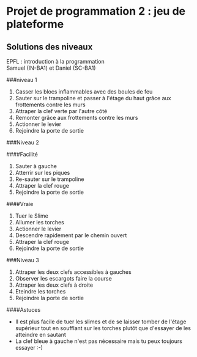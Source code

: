 Projet de programmation 2 : jeu de plateforme
=============================================

Solutions des niveaux
---------------------

EPFL : introduction à la programmation  
Samuel (IN-BA1) et Daniel (SC-BA1)

###niveau 1
1. Casser les blocs inflammables avec des boules de feu
2. Sauter sur le trampoline et passer à l'étage du haut grâce aux frottements contre les murs
3. Attraper la clef verte par l'autre côté
4. Remonter grâce aux frottements contre les murs
5. Actionner le levier
6. Rejoindre la porte de sortie

###Niveau 2

####Facilité
1. Sauter à gauche
2. Atterrir sur les piques
3. Re-sauter sur le trampoline
4. Attraper la clef rouge
5. Rejoindre la porte de sortie

####Vraie
1. Tuer le Slime
2. Allumer les torches
3. Actionner le levier
4. Descendre rapidement par le chemin ouvert
5. Attraper la clef rouge
6. Rejoindre la porte de sortie

###Niveau 3

1. Attraper les deux clefs accessibles à gauches
2. Observer les escargots faire la course
3. Attraper les deux clefs à droite
4. Eteindre les torches
5. Rejoindre la porte de sortie

####Astuces
- Il est plus facile de tuer les slimes et de se laisser tomber de l'étage supérieur tout en soufflant sur les torches plutôt que d'essayer de les atteindre en sautant
- La clef bleue à gauche n'est pas nécessaire mais tu peux toujours essayer :-)

